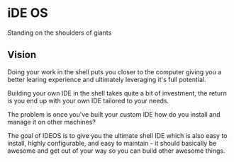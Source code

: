 # iDE OS
Standing on the shoulders of giants

## Vision

Doing your work in the shell puts you closer to the computer giving you a better learing experience and ultimately leveraging it's full potential.

Building your own IDE in the shell takes quite a bit of investment, the return is you end up with your own IDE tailored to your needs.

The problem is once you've built your custom IDE how do you install and manage it on other machines?

The goal of IDEOS is to give you the ultimate shell IDE which is also easy to install, highly configurable, and easy to maintain - it should basically be awesome and get out of your way so you can build other awesome things.
